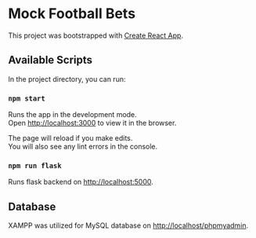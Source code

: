 # Mock Football Bets

This project was bootstrapped with [Create React App](https://github.com/facebook/create-react-app).

## Available Scripts

In the project directory, you can run:

### `npm start`

Runs the app in the development mode.\
Open [http://localhost:3000](http://localhost:3000) to view it in the browser.

The page will reload if you make edits.\
You will also see any lint errors in the console.

### `npm run flask`
Runs flask backend on [http://localhost:5000](http://localhost:5000).

## Database
XAMPP was utilized for MySQL database on [http://localhost/phpmyadmin](http://localhost/phpmyadmin).